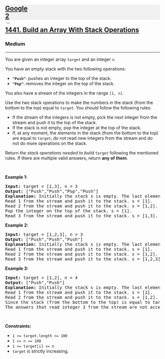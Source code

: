 <h2><a href="https://leetcode.com/problems/build-an-array-with-stack-operations/"><div id="big-omega-company-tags"><div id="big-omega-topbar"><div class="companyTagsContainer" style="overflow-x: scroll; flex-wrap: nowrap;"><div class="companyTagsContainer--tag" style="background-color: rgba(0, 10, 32, 0.05); --darkreader-inline-bgcolor: rgba(0, 8, 27, 0.05);" data-darkreader-inline-bgcolor=""><div>Google</div><div class="companyTagsContainer--tagOccurence">2</div></div></div><div class="companyTagsContainer--chevron"><div><svg version="1.1" id="icon" xmlns="http://www.w3.org/2000/svg" xmlns:xlink="http://www.w3.org/1999/xlink" x="0px" y="0px" viewBox="0 0 32 32" fill="#4087F1" xml:space="preserve" style="width: 20px; --darkreader-inline-fill: #4ea8fe;" data-darkreader-inline-fill=""><polygon points="16,22 6,12 7.4,10.6 16,19.2 24.6,10.6 26,12 "></polygon><rect id="_x3C_Transparent_Rectangle_x3E_" class="st0" fill="none" width="32" height="32"></rect></svg></div></div></div></div>1441. Build an Array With Stack Operations</a></h2><h3>Medium</h3><hr><div><p>You are given an integer array <code>target</code> and an integer <code>n</code>.</p>

<p>You have an empty stack with the two following operations:</p>

<ul>
	<li><strong><code>"Push"</code></strong>: pushes an integer to the top of the stack.</li>
	<li><strong><code>"Pop"</code></strong>: removes the integer on the top of the stack.</li>
</ul>

<p>You also have a stream of the integers in the range <code>[1, n]</code>.</p>

<p>Use the two stack operations to make the numbers in the stack (from the bottom to the top) equal to <code>target</code>. You should follow the following rules:</p>

<ul>
	<li>If the stream of the integers is not empty, pick the next integer from the stream and push it to the top of the stack.</li>
	<li>If the stack is not empty, pop the integer at the top of the stack.</li>
	<li>If, at any moment, the elements in the stack (from the bottom to the top) are equal to <code>target</code>, do not read new integers from the stream and do not do more operations on the stack.</li>
</ul>

<p>Return <em>the stack operations needed to build </em><code>target</code> following the mentioned rules. If there are multiple valid answers, return <strong>any of them</strong>.</p>

<p>&nbsp;</p>
<p><strong class="example">Example 1:</strong></p>

<pre><strong>Input:</strong> target = [1,3], n = 3
<strong>Output:</strong> ["Push","Push","Pop","Push"]
<strong>Explanation:</strong> Initially the stack s is empty. The last element is the top of the stack.
Read 1 from the stream and push it to the stack. s = [1].
Read 2 from the stream and push it to the stack. s = [1,2].
Pop the integer on the top of the stack. s = [1].
Read 3 from the stream and push it to the stack. s = [1,3].
</pre>

<p><strong class="example">Example 2:</strong></p>

<pre><strong>Input:</strong> target = [1,2,3], n = 3
<strong>Output:</strong> ["Push","Push","Push"]
<strong>Explanation:</strong> Initially the stack s is empty. The last element is the top of the stack.
Read 1 from the stream and push it to the stack. s = [1].
Read 2 from the stream and push it to the stack. s = [1,2].
Read 3 from the stream and push it to the stack. s = [1,2,3].
</pre>

<p><strong class="example">Example 3:</strong></p>

<pre><strong>Input:</strong> target = [1,2], n = 4
<strong>Output:</strong> ["Push","Push"]
<strong>Explanation:</strong> Initially the stack s is empty. The last element is the top of the stack.
Read 1 from the stream and push it to the stack. s = [1].
Read 2 from the stream and push it to the stack. s = [1,2].
Since the stack (from the bottom to the top) is equal to target, we stop the stack operations.
The answers that read integer 3 from the stream are not accepted.
</pre>

<p>&nbsp;</p>
<p><strong>Constraints:</strong></p>

<ul>
	<li><code>1 &lt;= target.length &lt;= 100</code></li>
	<li><code>1 &lt;= n &lt;= 100</code></li>
	<li><code>1 &lt;= target[i] &lt;= n</code></li>
	<li><code>target</code> is strictly increasing.</li>
</ul>
</div>